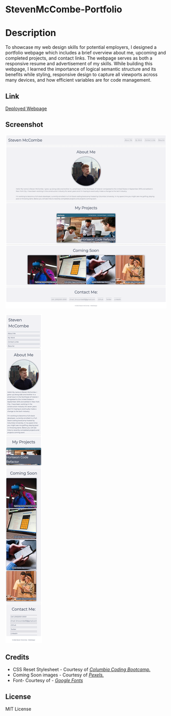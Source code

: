 # StevenMcCombe-Portfolio

# Description

To showcase my web design skills for potential employers, I designed a portfolio webpage which includes a brief overview about me, upcoming and completed projects, and contact links. The webpage serves as both a responsive resume and advertisement of my skills. While building this webpage, I learned the importance of logical semantic structure and its benefits while styling, responsive design to capture all viewports across many devices, and how efficient variables are for code management.

## Link

[Deployed Webpage](https://steven-mccombe.github.io/StevenMcCombe-Portfolio/)

## Screenshot

![Screenshot of webpage from a desktop perspective.](./assets/images/deployed-desktop.png "Desktop View")

![Screenshot of webpage from a mobile perspective.](./assets/images/deployed-mobile.png "Mobile View")

## Credits

- CSS Reset Stylesheet - Courtesy of _[Columbia Coding Bootcamp.](https://bootcamp.cvn.columbia.edu/coding/)_
- Coming Soon images - Courtesy of _[Pexels.](https://www.pexels.com)_
- Font- Courtesy of - _[Google Fonts](https://fonts.googleapis.com/css?family=Montserrat)_

## License

MIT License
